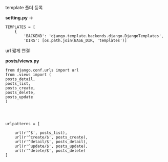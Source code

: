 template 폴더 등록

**setting.py** ->

    TEMPLATES = [
        {
            'BACKEND': 'django.template.backends.django.DjangoTemplates',
            'DIRS': [os.path.join(BASE_DIR, 'templates')]



url 짧게 연결

**posts/views.py**

    from django.conf.urls import url
    from .views import (
    posts_detail,
    posts_list,
    posts_create,
    posts_delete,
    posts_update
    )




    urlpatterns = [

        url(r'^$', posts_list),
        url(r'^create/$', posts_create),
        url(r'^detail/$', posts_detail),
        url(r'^update/$', posts_update),
        url(r'^delete/$', posts_delete)
    ]

